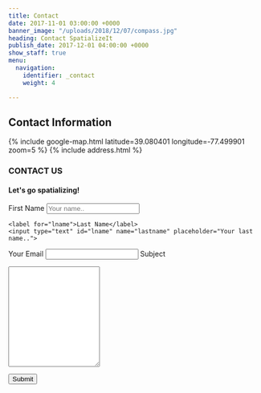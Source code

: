 ```yaml
---
title: Contact
date: 2017-11-01 03:00:00 +0000
banner_image: "/uploads/2018/12/07/compass.jpg"
heading: Contact SpatializeIt
publish_date: 2017-12-01 04:00:00 +0000
show_staff: true
menu:
  navigation:
    identifier: _contact
    weight: 4

---
```

## Contact Information

{% include google-map.html latitude=39.080401 longitude=-77.499901 zoom=5 %} {% include address.html %}

### CONTACT US 
#### Let's go spatializing! 
<div class="container"> <form method="POST" action="https://formspree.io/info@spatializeit.com"> <label for="fname">First Name</label> <input type="text" name="firstname" placeholder="Your name..">

    <label for="lname">Last Name</label>
    <input type="text" id="lname" name="lastname" placeholder="Your last name..">

<label for="Email">Your Email</label>
<input type="email" name="email" placeholder="">
<label for="Message">Subject</label>
<textarea  name="message" placeholder="" style="height:200px"></textarea>

<button type="submit">Submit</button>
</form>
</div>